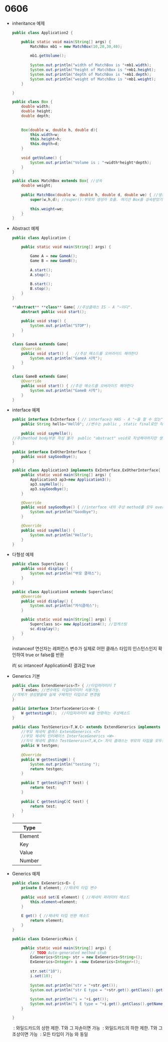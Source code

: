 # 0606

- inheritance 예제
    
    ```java
    public class Application2 {
    
    	public static void main(String[] args) {
    		MatchBox mb1 = new MatchBox(10,20,30,40);
    		
    		mb1.getVolume();
    		
    		System.out.println("width of MatchBox is "+mb1.width);
    		System.out.println("height of MatchBox is "+mb1.height);
    		System.out.println("depth of MatchBox is "+mb1.depth);
    		System.out.println("weight of MatchBox is "+mb1.weight);
    	}
    
    }
    ```
    
    ```java
    public class Box {
    	double width;
    	double height;
    	double depth;
    	
    	
    	Box(double w, double h, double d){
    		this.width=w;
    		this.height=h;
    		this.depth=d;
    	}
    	
    	void getVolume() {
    		System.out.println("Volume is : "+width*height*depth);
    	}
    }
    ```
    
    ```java
    public class MatchBox extends Box{ //상속
    	double weight;
    	
    	public MatchBox(double w, double h, double d, double we) { //생성자
    		super(w,h,d); //super():부모의 생성자 호출. 여기선 Box를 상속받았기때문에 Box 생성자를 호출
    		
    		this.weight=we;
    	}
    }
    ```
    
- Abstract 예제
    
    ```java
    public class Application {
    
    	public static void main(String[] args) {
    
    		Game A = new GameA();		
    		Game B = new GameB();
    		
    		A.start();		
    		A.stop();
    		
    		B.start();		
    		B.stop();	
    	}
    }
    ```
    
    ```java
    **abstract** **class** Game{ //추상클래스 IS - A "~이다".
    	abstract public void start();
    	
    	public void stop() {	
    		System.out.println("STOP");
    	}
    }
    ```
    
    ```java
    class GameA extends Game{
    	@Override
    	public void start() {	//추상 메소드를 오버라이드 해야한다
    		System.out.println("GameA 시작");
    	}
    }
    ```
    
    ```java
    class GameB extends Game{
    	@Override
    	public void start() { //추상 메소드를 오버라이드 해야한다
    		System.out.println("GameB 시작");
    	}
    }
    ```
    
- interface 예제
    
    ```java
    public interface ExInterface { // interface는 HAS - A "~을 할 수 있는"
    	public String hello="HellO"; //변수는 public , static final로만 작성가능
    	
    	public void sayHello(); 
    //추상method body부분 작성 불가  public "abstract" void로 작성해야하지만 생략가능
    }
    ```
    
    ```java
    public interface ExOtherInterface {
    	public void sayGoodbye();
    }
    ```
    
    ```java
    public class Application3 implements ExInterface,ExOtherInterface{ //다중상속
    	public static void main(String[] args) {
    		Application3 ap3=new Application3();
    		ap3.sayHello();
    		ap3.sayGoodbye();
    	}
    
    	@Override
    	public void sayGoodbye() { //interface 내의 추상 method를 모두 override 해야 사용가능
    		System.out.println("Goodbye");
    	}
    
    	@Override
    	public void sayHello() {
    		System.out.println("Hello");
    	}
    }
    ```
    
- 다형성 예제
    
    ```java
    public class Superclass {
    	public void display() {
    		System.out.println("부모 클래스");
    	}
    }
    ```
    
    ```java
    public class Application4 extends Superclass{
    	@Override
    	public void display() {
    		System.out.println("자식클래스");
    	}
    
    	public static void main(String[] args) {
    		Superclass sc= new Application4(); //업캐스팅
    		sc.display();
    	}
    }
    ```
    
    instanceof 연산자는 레퍼런스 변수가 실제로 어떤 클래스 타입의 인스턴스인지 확인하여 true or false를 반환
    
    if( sc intanceof Application4) 결과값 true
    
- Generics 기본
    
    ```java
    public class ExtendGenerics<T> { //타입파라미터 T
    	T exGen; //변수에도 타입파라미터 사용가능. 
    //객체가 생성됐을때 실제 구체적인 타입으로 변경됨
    }
    ```
    
    ```java
    public interface InterfaceGenerics<W> {
    	W gettestingW();  //타입파라미터 W를 반환하는 추상메소드
    }
    ```
    
    ```java
    public class TestGenerics<T,W,C> extends ExtendGenerics implements InterfaceGenerics{
    	//부모 제네릭 클래스 ExtendGenerics <T>
    	//부모 제네릭 인터페이스 InterfaceGenerics <W>
    	//자식 제네릭 클래스 TestGenerics<T,W,C> 자식 클래스는 부모의 타입을 모두선언해야한다. 타입파라미터 C와 같이 타입 추가도 가능하다
    	public W testgen;
    	
    	@Override
    	public W gettestingW() {
    		System.out.println("testing ");
    		return testgen;
    	}
    	
    	public T gettestingT(T test) {
    		return test;		
    	}
    	
    	public C gettestingC(C test) {
    		return test;
    	}
    }
    ```
    
    | <T> | Type |
    | --- | --- |
    | <E> | Element |
    | <K> | Key |
    | <V> | Value |
    | <N> | Number |
- Generics 예제
    
    ```java
    public class ExGenerics<E> {
    	private E element; //제네릭 타입 변수
    	
    	public void set(E element) { //제네릭 파라미터 메소드
    		this.element=element;
    	}
    	
    	E get() { //제네릭 타입 반환 메소드
    		return element;
    	}
    }
    ```
    
    ```java
    public class ExGenericsMain {
    
    	public static void main(String[] args) {
    		// TODO Auto-generated method stub
    		ExGenerics<String> str = new ExGenerics<String>();
    		ExGenerics<Integer> i =new ExGenerics<Integer>();
    		
    		str.set("10");
    		i.set(10);
    		
    		System.out.println("str = "+str.get());
    		System.out.println("str E type = "+str.get().getClass().getName()); //반환 메소드 타입 출력
    		
    		System.out.println("i = "+i.get());
    		System.out.println("i E type = "+i.get().getClass().getName()); //반환 메소드 타입 출력
    	}
    
    }
    ```
    
    <? extends T> : 와일드카드의 상한 제한. T와 그 자손이면 가능
    <? super T> : 와일드카드의 하한 제한. T와 그 조상이면 가능
    <?> : 모든 타입이 가능 <? extends Object>와 동일
